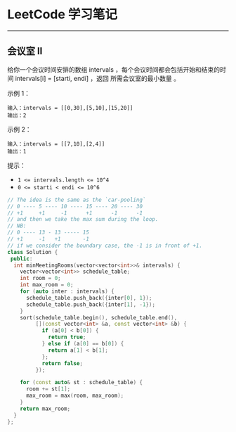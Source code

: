 # LeetCode 学习笔记

-------------

## 会议室 II

给你一个会议时间安排的数组 intervals ，每个会议时间都会包括开始和结束的时间 intervals[i] = [starti, endi] ，返回 所需会议室的最小数量 。

示例 1：

```
输入：intervals = [[0,30],[5,10],[15,20]]
输出：2
```

示例 2：

```
输入：intervals = [[7,10],[2,4]]
输出：1
```

提示：

* `1 <= intervals.length <= 10^4`
* `0 <= starti < endi <= 10^6`

```cpp
// The idea is the same as the `car-pooling`
// 0 ---- 5 ---- 10 ---- 15 ---- 20 ---- 30
// +1     +1     -1      +1      -1      -1
// and then we take the max sum during the loop.
// NB: 
// 0 ---- 13 - 13 ----- 15
// +1     -1   +1       -1
// if we consider the boundary case, the -1 is in front of +1.
class Solution {
 public:
  int minMeetingRooms(vector<vector<int>>& intervals) {
    vector<vector<int>> schedule_table;
    int room = 0;
    int max_room = 0;
    for (auto inter : intervals) {
      schedule_table.push_back({inter[0], 1});
      schedule_table.push_back({inter[1], -1});
    }
    sort(schedule_table.begin(), schedule_table.end(),
         [](const vector<int> &a, const vector<int> &b) {
           if (a[0] < b[0]) {
             return true;
           } else if (a[0] == b[0]) {
             return a[1] < b[1];
           };
           return false;
         });

    for (const auto& st : schedule_table) {
      room += st[1];
      max_room = max(room, max_room);
    }
    return max_room;
  }
};
```
